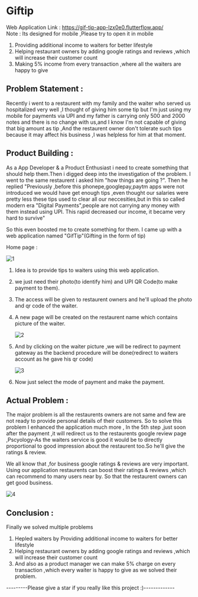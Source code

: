 # Giftip
Web Application Link : https://gif-tip-app-lzx0e0.flutterflow.app/
<br /> Note : Its designed for mobile ,Please try to open it in mobile


1) Providing additional income to waiters for better lifestyle
2) Helping restaurant owners by adding google ratings and  reviews ,which will increase their customer count
3) Making 5% income from every transaction ,where all the waiters are happy to give


## Problem Statement : 
Recently i went to a restaurent with my family and the waiter who served us hospitalized very well ,I thought of giving him some tip but I'm just using my mobile for payments via UPI and my father is carrying only 500 and 2000 notes and there is no change with us,and I know I'm not capable of giving that big amount as tip ,And the restaurent owner don't tolerate such tips because it may affect his business ,I was helpless for him at that moment.

## Product Building :
As a App Developer & a Product Enthusiast i need to create something that should help them.Then i digged deep into the investigation of the problem. I went to the same restaurent i asked him "how things are going ?".
Then he replied "Previously ,before this phonepe,googlepay,paytm apps were not introduced we would have get enough tips ,even thought our salaries were pretty less these tips used to clear all our neccesities,but in this so called modern era "Digital Payments",people are not carrying any money with them instead using UPI. This rapid decreased our income, it became very hard to survive"

So this even boosted me to create something for them.
I came up with a web application named "GifTip"(Gifting in the form of tip)

Home page : 

   ![1](https://github.com/Sanjoe27/Giftip/assets/98551759/3fab4313-c821-4bb5-9c70-28356d808d29)


1) Idea is to provide tips to waiters using this web application.
2) we just need their photo(to identify him) and UPI QR Code(to make payment to them).
3) The access will be given to restaurent owners and he'll upload the photo and qr code of the waiter.
4) A new page will be created on the restaurent name which contains picture of the waiter.


    ![2](https://github.com/Sanjoe27/Giftip/assets/98551759/e61ae105-c8c0-4f05-bf6a-d792a0f17362)

   
6) And by clicking on the waiter picture ,we will be redirect to payment gateway as the backend procedure will be done(redirect to waiters account as he gave his qr code)

    ![3](https://github.com/Sanjoe27/Giftip/assets/98551759/2c458758-fa74-4e99-87a5-17c7512be8c8)
   
8) Now just select the mode of payment and make the payment.


## Actual Problem :
The major problem is all the restaurents owners are not same and few are not ready to provide personal details of their customers. So to solve this problem I enhanced the application much more ,
In the 5th step ,just soon after the payment ,it will redirect us to the restaurents google review page ,Pscyology-As the waiters service is good it would be to directly proportional to good impression about the restaurent too.So he'll give the ratings & review.

We all know that ,for business google ratings & reviews are very important. Using our application restaurents can boost their ratings & reviews ,which can recommend to many users near by. So that the restaurent owners can get good business. 

  ![4](https://github.com/Sanjoe27/Giftip/assets/98551759/b02d5869-8315-4330-972b-52fa74b5f3f1)


## Conclusion :
Finally we solved multiple problems
1) Hepled waiters by Providing additional income to waiters for better lifestyle
2) Helping restaurant owners by adding google ratings and  reviews ,which will increase their customer count
3) And also as a product manager we can make 5% charge on every transaction ,which every waiter is happy to give as we solved their problem.


---------Please give a star if you really like this project :)-------------

